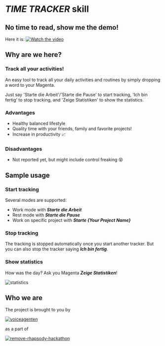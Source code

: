 # _TIME TRACKER_ skill

## No time to read, show me the demo!
Here it is: 
[![Watch the video](https://img.youtube.com/vi/tPiLchjR8Qc/maxresdefault.jpg)](https://www.youtube.com/watch?v=tPiLchjR8Qc)

## Why are we here?
### Track all your activities!
An easy tool to track all your daily activities and routines by simply dropping a word to your Magenta. 

Just say 'Starte die Arbeit'/'Starte die Pause' to start tracking, 'Ich bin fertig' to stop tracking, and 'Zeige Statistiken' to show the statistics.

### Advantages
* Healthy balanced lifestyle
* Quality time with your friends, family and favorite projects!
* Increase in productivity :chart_with_upwards_trend:

### Disadvantages
* Not reported yet, but might include control freaking :dizzy_face:

## Sample usage

### Start tracking 
Several modes are supported:
* Work mode with ***Starte die Arbeit***
* Rest mode with ***Starte die Pause***
* Work on specific project with ***Starte {Your Project Name}***

### Stop tracking
The tracking is stopped automatically once you start another tracker. But you can also stop the tracker saying ***Ich bin fertig***. 

### Show statistics
How was the day? Ask you Magenta ***Zeige Statistiken***!

![statistics](https://s3.amazonaws.com/briefing.sounds/photo_2020-12-10_20-28-53.jpg)



## Who we are 

The project is brought to you by

[![voiceagenten](https://jimdo-storage.freetls.fastly.net/image/70794107/fc77862d-4694-43a5-9a14-c105f6fd1c47.png)](https://voiceagenten.com)

as a part of

[![remove-rhapsody-hackathon](https://res.cloudinary.com/ideation/image/upload/w_1920,c_fit,q_auto,f_auto,dpr_auto/n8bgtrq7zfatrjwh14rb)](https://remote-rhapsody-platform.hubraum.com/)


